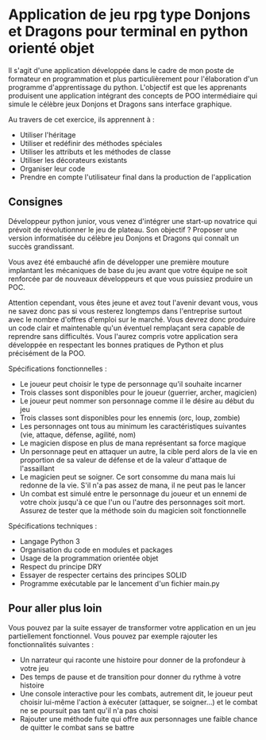 # Application de jeu rpg type Donjons et Dragons pour terminal en python orienté objet

Il s'agit d'une application développée dans le cadre de mon poste de formateur en programmation et plus particulièrement pour l'élaboration d'un programme d'apprentissage du python. L'objectif est que les apprenants produisent une application intégrant des concepts de POO intermédiaire qui simule le célèbre jeux Donjons et Dragons sans interface graphique.

Au travers de cet exercice, ils apprennent à :
- Utiliser l'héritage
- Utiliser et redéfinir des méthodes spéciales
- Utiliser les attributs et les méthodes de classe
- Utiliser les décorateurs existants
- Organiser leur code
- Prendre en compte l'utilisateur final dans la production de l'application

## Consignes

Développeur python junior, vous venez d'intégrer une start-up novatrice qui prévoit de révolutionner le jeu de plateau. Son objectif ? Proposer une version informatisée du célèbre jeu Donjons et Dragons qui connaît un succès grandissant.

Vous avez été embauché afin de développer une première mouture implantant les mécaniques de base du jeu avant que votre équipe ne soit renforcée par de nouveaux développeurs et que vous puissiez produire un POC.

Attention cependant, vous êtes jeune et avez tout l'avenir devant vous, vous ne savez donc pas si vous resterez longtemps dans l'entreprise surtout avec le nombre d'offres d'emploi sur le marché. Vous devrez donc produire un code clair et maintenable qu'un éventuel remplaçant sera capable de reprendre sans difficultés. Vous l'aurez compris votre application sera développée en respectant les bonnes pratiques de Python et plus précisément de la POO.

Spécifications fonctionnelles :
- Le joueur peut choisir le type de personnage qu'il souhaite incarner
- Trois classes sont disponibles pour le joueur (guerrier, archer, magicien)
- Le joueur peut nommer son personnage comme il le désire au début du jeu
- Trois classes sont disponibles pour les ennemis (orc, loup, zombie)
- Les personnages ont tous au minimum les caractéristiques suivantes (vie, attaque, défense, agilité, nom)
- Le magicien dispose en plus de mana représentant sa force magique
- Un personnage peut en attaquer un autre, la cible perd alors de la vie en proportion de sa valeur de défense et de la valeur d'attaque de l'assaillant
- Le magicien peut se soigner. Ce sort consomme du mana mais lui redonne de la vie. S'il n'a pas assez de mana, il ne peut pas le lancer
- Un combat est simulé entre le personnage du joueur et un ennemi de votre choix jusqu'à ce que l'un ou l'autre des personnages soit mort. Assurez de tester que la méthode soin du magicien soit fonctionnelle

Spécifications techniques :
- Langage Python 3
- Organisation du code en modules et packages
- Usage de la programmation orientée objet
- Respect du principe DRY
- Essayer de respecter certains des principes SOLID
- Programme exécutable par le lancement d'un fichier main.py

## Pour aller plus loin

Vous pouvez par la suite essayer de transformer votre application en un jeu partiellement fonctionnel. Vous pouvez par exemple rajouter les fonctionnalités suivantes :
- Un narrateur qui raconte une histoire pour donner de la profondeur à votre jeu
- Des temps de pause et de transition pour donner du rythme à votre histoire
- Une console interactive pour les combats, autrement dit, le joueur peut choisir lui-même l'action à exécuter (attaquer, se soigner...) et le combat ne se poursuit pas tant qu'il n'a pas choisi
- Rajouter une méthode fuite qui offre aux personnages une faible chance de quitter le combat sans se battre
